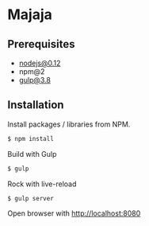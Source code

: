 # Majaja

## Prerequisites

+ nodejs@0.12
+ npm@2
+ gulp@3.8

## Installation

Install packages / libraries from NPM.

```bash
$ npm install
```

Build with Gulp

```bash
$ gulp
````

Rock with live-reload

```bash
$ gulp server
```

Open browser with [http://localhost:8080](http://localhost:8080)
